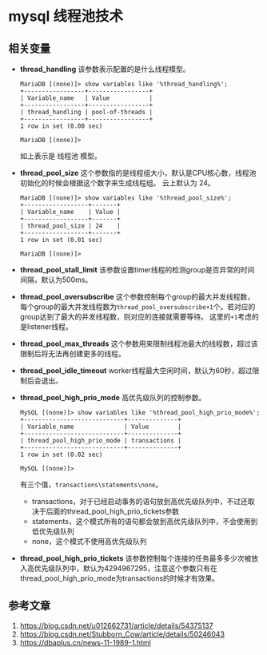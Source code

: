 # mysql 线程池技术

## 相关变量

- **thread_handling**
  该参数表示配置的是什么线程模型。

  ```mysql
  MariaDB [(none)]> show variables like '%thread_handling%';
  +-----------------+-----------------+
  | Variable_name   | Value           |
  +-----------------+-----------------+
  | thread_handling | pool-of-threads |
  +-----------------+-----------------+
  1 row in set (0.00 sec)
  
  MariaDB [(none)]> 
  
  ```

  如上表示是 线程池 模型。

- **thread_pool_size**
  这个参数指的是线程组大小，默认是CPU核心数，线程池初始化的时候会根据这个数字来生成线程组。
  云上默认为 24。

  ```mysql
  MariaDB [(none)]> show variables like '%thread_pool_size%';                                                                         
  +------------------+-------+
  | Variable_name    | Value |
  +------------------+-------+
  | thread_pool_size | 24    |
  +------------------+-------+
  1 row in set (0.01 sec)
  
  MariaDB [(none)]> 
  
  ```

  

- **thread_pool_stall_limit**
  该参数设置timer线程的检测group是否异常的时间间隔，默认为500ms。

- **thread_pool_oversubscribe**
  这个参数控制每个group的最大并发线程数，每个group的最大并发线程数为`thread_pool_oversubscribe+1`个。若对应的group达到了最大的并发线程数，则对应的连接就需要等待。
  这里的`+1`考虑的是listener线程。

- **thread_pool_max_threads**
  这个参数用来限制线程池最大的线程数，超过该限制后将无法再创建更多的线程。

- **thread_pool_idle_timeout**
  worker线程最大空闲时间，默认为60秒，超过限制后会退出。

- **thread_pool_high_prio_mode**
  高优先级队列的控制参数。

  ```mysql
  MySQL [(none)]> show variables like '%thread_pool_high_prio_mode%';
  +----------------------------+--------------+
  | Variable_name              | Value        |
  +----------------------------+--------------+
  | thread_pool_high_prio_mode | transactions |
  +----------------------------+--------------+
  1 row in set (0.02 sec)
  
  MySQL [(none)]> 
  
  ```

  有三个值，`transactions\statements\none`。

  - transactions，对于已经启动事务的语句放到高优先级队列中，不过还取决于后面的thread_pool_high_prio_tickets参数
  - statements，这个模式所有的语句都会放到高优先级队列中，不会使用到低优先级队列
  - none，这个模式不使用高优先级队列

- **thread_pool_high_prio_tickets**
  该参数控制每个连接的任务最多多少次被放入高优先级队列中，默认为4294967295，注意这个参数只有在thread_pool_high_prio_mode为transactions的时候才有效果。

## 参考文章

1. https://blog.csdn.net/u012662731/article/details/54375137
2. https://blog.csdn.net/Stubborn_Cow/article/details/50246043
3. https://dbaplus.cn/news-11-1989-1.html